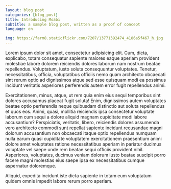 ```yaml
---
layout: blog_post
categories: [blog_post]
title: Introducing Moabi
subtitle: a sample blog post, written as a proof of concept
language: en

img: https://farm8.staticflickr.com/7207/13771392474_4186a5f467_h.jpg
---
```


Lorem ipsum dolor sit amet, consectetur adipisicing elit. Cum, dicta, explicabo, totam consequatur sapiente maiores eaque aperiam provident molestiae labore dolorem reiciendis dolores laborum nam nostrum beatae repellendus. Voluptatum, iusto soluta consequuntur voluptates. Tenetur, necessitatibus, officia, voluptatibus officiis nemo quam architecto obcaecati sint rerum optio ad dignissimos atque sed esse quisquam modi ea possimus incidunt veritatis asperiores perferendis autem error fugit repellendus animi.

Exercitationem, minus, atque, ut rem quia enim eius sequi temporibus sint dolores accusamus placeat fugit soluta! Enim, dignissimos autem voluptates beatae optio perferendis neque quibusdam distinctio aut soluta repellendus et quos eos. Animi, quasi, mollitia reiciendis ipsa consectetur voluptate laborum cum sequi a dolore aliquid magnam cupiditate modi labore accusantium? Perspiciatis, veritatis, libero, reiciendis dolores assumenda vero architecto commodi sunt repellat sapiente incidunt recusandae magni dolorum accusantium non obcaecati itaque optio repellendus numquam nulla earum quasi cupiditate voluptatem exercitationem praesentium animi dolore amet voluptates ratione necessitatibus aperiam in pariatur ducimus voluptate vel saepe unde rem beatae sequi officiis provident nihil. Asperiores, voluptates, ducimus veniam dolorum iusto beatae suscipit porro facere magni molestias eius saepe ipsa ex necessitatibus cumque aspernatur doloremque.

Aliquid, expedita incidunt iste dicta sapiente in totam eum voluptatum quidem omnis impedit labore rerum porro aperiam.
